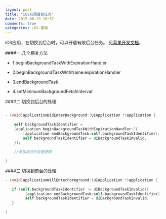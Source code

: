 ```yaml
---
layout: post
title: "iOS有限后台任务"
date: 2015-08-19 20:37
comments: true
categories: iOS-基础
---
```

iOS应用，在切换到后台时，可以开启有限后台任务。
见[苹果开发文档](https://developer.apple.com/library/ios/documentation/UIKit/Reference/UIApplication_Class/)，

####一.几个相关方法
* 1.beginBackgroundTaskWithExpirationHandler

* 2.beginBackgroundTaskWithName:expirationHandler
* 3.endBackgroundTask
* 4.setMinimumBackgroundFetchInterval


####二.切换到后台的处理
```objective-c

- (void)applicationDidEnterBackground:(UIApplication *)application {
    
    self.backgroundTaskIdentifier =
    [application beginBackgroundTaskWithExpirationHandler:^{
        [application endBackgroundTask:self.backgroundTaskIdentifier];
        self.backgroundTaskIdentifier = UIBackgroundTaskInvalid;
    }];
    
	//添加自己的处理逻辑

}

```

####三.切换到前台的处理

```objective-c
- (void)applicationWillEnterForeground:(UIApplication *)application {
    
   if (self.backgroundTaskIdentifier != UIBackgroundTaskInvalid){
         [application endBackgroundTask:self.backgroundTaskIdentifier];
         self.backgroundTaskIdentifier = UIBackgroundTaskInvalid;
   }
    
}

```